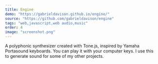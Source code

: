 ```yaml
---
title: Engine
demo: "https://gabrieldavison.github.io/engine/"
source: "https://github.com/gabrieldavison/engine"
tags: "web,javascript,web audio,music"
order: 4
image: "screenshot.png"
---
```


A polyphonic synthesizer created with Tone.js, inspired by Yamaha Portasound keyboards. You can play it with your computer keys. I use this to generate sound for some of my other projects.
